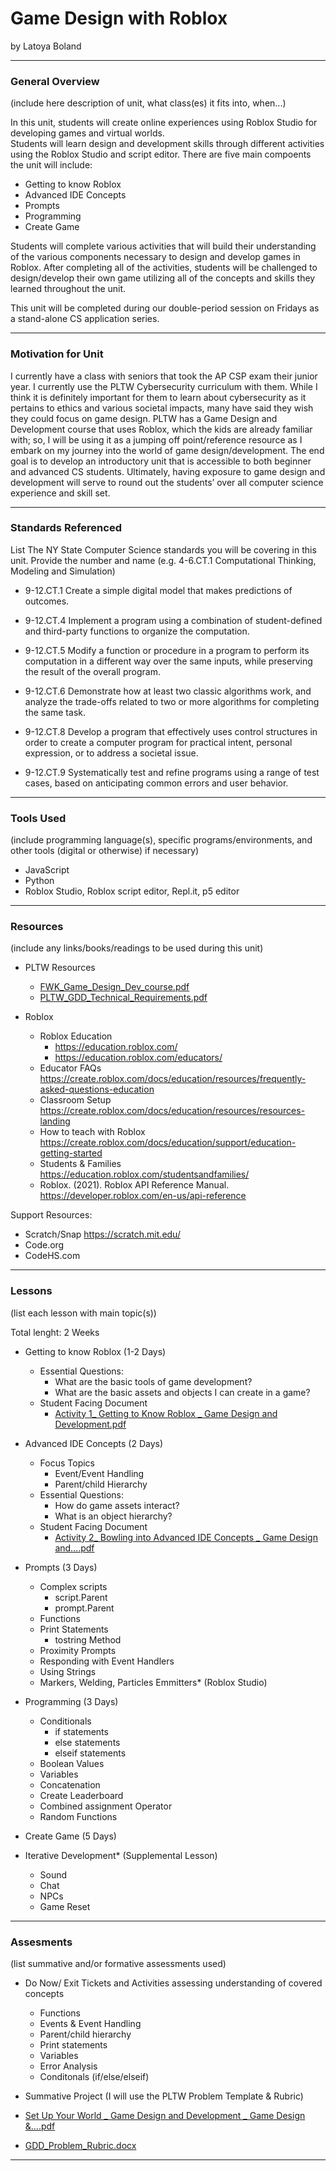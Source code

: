 # Game Design with Roblox
by Latoya Boland

-----

### General Overview
(include here description of unit, what class(es) it fits into, when...)

In this unit, students will create online experiences using Roblox Studio for developing games and virtual worlds.  
Students will learn design and development skills through different activities using the Roblox Studio and script editor.  There are five main compoents the unit will include:
  - Getting to know Roblox 
  - Advanced IDE Concepts 
  - Prompts 
  - Programming 
  - Create Game 


Students will complete various activities that will build their understanding of the various components necessary to design and develop games in Roblox.  After completing all of the activities, students will be challenged to design/develop their own game utilizing all of the concepts and skills they learned throughout the unit.  

This unit will be completed during our double-period session on Fridays as a stand-alone CS application series.

---

### Motivation for Unit

I currently have a class with seniors that took the AP CSP exam their junior year. I currently use the PLTW Cybersecurity curriculum with them. While I think it is definitely important for them to learn about cybersecurity as it pertains to ethics and various societal impacts, many have said they wish they could focus on game design. PLTW has a Game Design and Development course that uses Roblox, which the kids are already familiar with; so, I will be using it as a jumping off point/reference resource as I embark on my journey into the world of game design/development.  The end goal is to develop an introductory unit that is accessible to both beginner and advanced CS students.  Ultimately, having exposure to game design and development will serve to round out the students’ over all computer science experience and skill set.

---

### Standards Referenced
List The NY State Computer Science standards you will be covering in this unit. Provide the number and name (e.g. 4-6.CT.1 Computational Thinking, Modeling and Simulation)

- 9-12.CT.1 Create a simple digital model that makes predictions of outcomes.

- 9-12.CT.4 Implement a program using a combination of student-defined and third-party functions to organize the computation.

- 9-12.CT.5 Modify a function or procedure in a program to perform its computation in a different way over the same inputs, while preserving the result of the overall program.

- 9-12.CT.6 Demonstrate how at least two classic algorithms work, and analyze the trade-offs related to two or more algorithms for completing the same task.

- 9-12.CT.8 Develop a program that effectively uses control structures in order to create a computer program for practical intent,
personal expression, or to address a societal issue.

- 9-12.CT.9 Systematically test and refine programs using a range of test cases, based on anticipating common errors and user behavior.


---

### Tools Used
(include programming language(s), specific programs/environments, and other tools (digital or otherwise) if necessary)
- JavaScript
- Python
- Roblox Studio, Roblox script editor, Repl.it, p5 editor

---

### Resources
(include any links/books/readings to be used during this unit)

- PLTW Resources
  - [FWK_Game_Design_Dev_course.pdf](https://github.com/hunter-teacher-cert/unit_plan-introduction-to-game-development-hs/files/9792768/FWK_Game_Design_Dev_course.pdf)
  - [PLTW_GDD_Technical_Requirements.pdf](https://github.com/hunter-teacher-cert/unit_plan-introduction-to-game-development-hs/files/9792762/PLTW_GDD_Technical_Requirements.pdf)
  
- Roblox
  - Roblox Education 
    - https://education.roblox.com/
    - https://education.roblox.com/educators/
  - Educator FAQs https://create.roblox.com/docs/education/resources/frequently-asked-questions-education
  - Classroom Setup https://create.roblox.com/docs/education/resources/resources-landing
  - How to teach with Roblox https://create.roblox.com/docs/education/support/education-getting-started
  - Students & Families https://education.roblox.com/studentsandfamilies/
  - Roblox. (2021). Roblox API Reference Manual. https://developer.roblox.com/en-us/api-reference


Support Resources:
- Scratch/Snap https://scratch.mit.edu/
- Code.org
- CodeHS.com

---

### Lessons
(list each lesson with main topic(s))

Total lenght: 2 Weeks

- Getting to know Roblox (1-2 Days)
  - Essential Questions:
    - What are the basic tools of game development?
    - What are the basic assets and objects I can create in a game? 
  - Student Facing Document
    - [Activity 1_ Getting to Know Roblox _ Game Design and Development.pdf](https://github.com/hunter-teacher-cert/unit_plan-introduction-to-game-development-hs/files/10188882/Activity.1_.Getting.to.Know.Roblox._.Game.Design.and.Development.pdf)

- Advanced IDE Concepts (2 Days)
  - Focus Topics  
    - Event/Event Handling
    - Parent/child Hierarchy
  - Essential Questions:
    - How do game assets interact?
    - What is an object hierarchy? 
  - Student Facing Document
    - [Activity 2_ Bowling into Advanced IDE Concepts _ Game Design and….pdf](https://github.com/hunter-teacher-cert/unit_plan-introduction-to-game-development-hs/files/10188938/Activity.2_.Bowling.into.Advanced.IDE.Concepts._.Game.Design.and.pdf)

- Prompts (3 Days)
  - Complex scripts
    - script.Parent
    - prompt.Parent 
  - Functions
  - Print Statements
    - tostring Method
  - Proximity Prompts
  - Responding with Event Handlers
  - Using Strings
  - Markers, Welding, Particles Emmitters* (Roblox Studio)
  
- Programming (3 Days)
  - Conditionals 
    - if statements
    - else statements
    - elseif statements
  - Boolean Values
  - Variables
  - Concatenation
  - Create Leaderboard
  - Combined assignment Operator
  - Random Functions
  
- Create Game (5 Days)

- Iterative Development* (Supplemental Lesson)
  - Sound
  - Chat
  - NPCs
  - Game Reset

---

### Assesments
(list summative and/or formative assessments used)

- Do Now/ Exit Tickets and Activities assessing understanding of covered concepts 
  - Functions
  - Events & Event Handling
  - Parent/child hierarchy
  - Print statements
  - Variables
  - Error Analysis
  - Conditonals (if/else/elseif)
  
 - Summative Project (I will use the PLTW Problem Template & Rubric)
 
  - [Set Up Your World _ Game Design and Development _ Game Design &….pdf](https://github.com/hunter-teacher-cert/unit_plan-introduction-to-game-development-hs/files/9792912/Set.Up.Your.World._.Game.Design.and.Development._.Game.Design.pdf)
  
  - [GDD_Problem_Rubric.docx](https://github.com/hunter-teacher-cert/unit_plan-introduction-to-game-development-hs/files/9792910/GDD_Problem_Rubric.docx)


---
